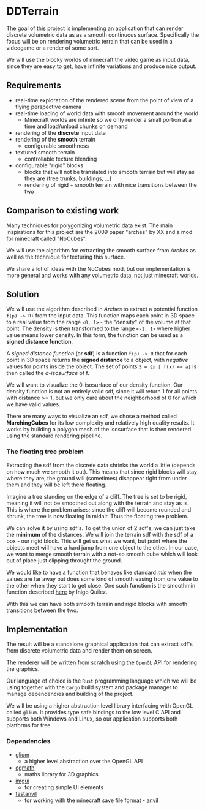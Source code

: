 # DDTerrain

The goal of this project is implementing an application
that can render discrete volumetric data as as a smooth continuous surface.
Specifically the focus will be on rendering volumetric terrain that can be used
in a videogame or a render of some sort.

We will use the blocky worlds of minecraft the video game as input data, since they are easy to get, have infinite variations and produce nice output.

## Requirements
- real-time exploration of the rendered scene from the point of view of a flying
perspective camera
- real-time loading of world data with smooth movement around the world
    - Minecraft worlds are infinite so we only render a small portion at a time 
    and load/unload chunks on demand
- rendering of the **discrete** input data
- rendering of the **smooth** terrain
    - configurable smoothness
- textured smooth terrain
    - controllable texture blending
- configurable "rigid" blocks
    - blocks that will not be translated into smooth terrain but will stay as they are (tree trunks, buildings, ...)
    - rendering of rigid + smooth terrain with nice transitions between the two

## Comparison to existing work
Many techniques for polygonizing volumetric data exist. The main inspirations for this project are the 2009 paper "arches" by XX and a mod for minecraft called "NoCubes".

We will use the algorithm for extracting the smooth surface from *Arches* as well as the technique for texturing this surface.

We share a lot of ideas with the NoCubes mod, but our implementation is more general and works with any volumetric data, not just minecraft worlds.

## Solution
We will use the algorithm described in *Arches* to extract a potential function `f(p) -> R+` from the input data. This function maps each point in 3D space to a real value from the range `<0, 1>` - the "density" of the volume at that point. The density is then transformed to the range `<-1, 1>` where higher value means lower density. In this form, the function can be used as a **signed distance function**.

A *signed distance function* (or **sdf**) is a function `f(p) -> R` that for each point in 3D space returns the **signed distance** to a object, with *negative* values for points inside the object. The set of points `S = {x | f(x) == a}` is then called the *a-isosurface* of f.

We will want to visualize the 0-isosurface of our density function. 
Our density function is not an entirely valid sdf, since it will return 1 for all points with distance >= 1, but we only care about the neighborhood of 0 for which we have valid values.

There are many ways to visualize an sdf, we chose a method called **MarchingCubes** for its low complexity and relatively high quality results. It works by building a polygon mesh of the isosurface that is then rendered using the standard rendering pipeline.

### The floating tree problem
Extracting the sdf from the discrete data shrinks the world a little (depends on how much we smooth it out). This means that since rigid blocks will stay where they are, the ground will (sometimes) disappear right from under them and they will be left there floating.

Imagine a tree standing on the edge of a cliff. The tree is set to be rigid, meaning it will not be smoothed out along with the terrain and stay as is. This is where the problem arises; since the cliff will become rounded and shrunk, the tree is now floating in midair. Thus the floating tree problem.

We can solve it by using sdf's. To get the union of 2 sdf's, we can just take the **minimum** of the distances. We will join the terrain sdf with the sdf of a box - our rigid block.
This will get us what we want, but point where the objects meet will have a hard jump from one object to the other. In our case, we want to merge smooth terrain with a not-so smooth cube which will look out of place just clipping throught the ground. 

We would like to have a function that behaves like standard *min* when the values are far away but does some kind of smooth easing from one value to the other when they start to get close. One such function is the smoothmin function described [here](https://iquilezles.org/articles/smin/) by Inigo Quilez.

With this we can have both smooth terrain and rigid blocks with smooth transitions between the two.

## Implementation
The result will be a standalone graphical application that can extract sdf's from discrete volumetric data and render them on screen.

The renderer will be written from scratch using the `OpenGL` API for rendering the graphics.

Our language of choice is the `Rust` programming language which we will be using together with the `Cargo` build system and package manager to manage dependencies and building of the project.

We will be using a higher abstraction level library interfacing with OpenGL called `glium`. It provides type safe bindings to the low level C API and supports both Windows and Linux, so our application supports both platforms for free.

### Dependencies
- [glium](https://crates.io/crates/glium)
    - a higher level abstraction over the OpenGL API
- [cgmath](https://crates.io/crates/cgmath)
    - maths library for 3D graphics
- [imgui](https://crates.io/crates/imgui)
    - for creating simple UI elements
- [fastanvil](https://crates.io/crates/fastanvil)
    - for working with the minecraft save file format - [anvil](https://minecraft.fandom.com/wiki/Anvil_file_format)